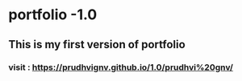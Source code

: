 # portfolio -1.0

## This is my first version of portfolio

### visit : https://prudhvignv.github.io/1.0/prudhvi%20gnv/
